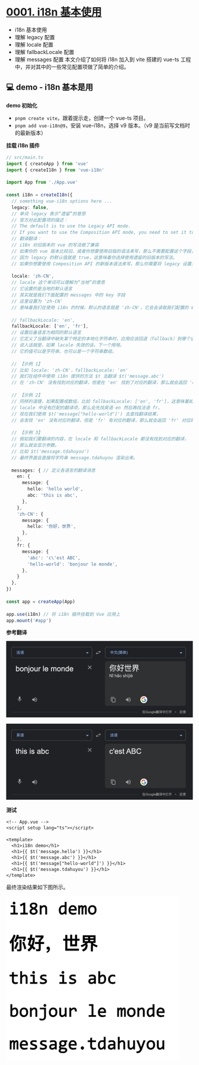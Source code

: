 # [0001. i18n 基本使用](https://github.com/Tdahuyou/i18n/tree/main/0001.%20i18n%20%E5%9F%BA%E6%9C%AC%E4%BD%BF%E7%94%A8)

- i18n 基本使用
- 理解 legacy 配置
- 理解 locale 配置
- 理解 fallbackLocale 配置
- 理解 messages 配置
本文介绍了如何将 i18n 加入到 vite 搭建的 vue-ts 工程中，并对其中的一些常见配置项做了简单的介绍。

## 💻 demo - i18n 基本是用

**demo 初始化**

- `pnpm create vite`，跟着提示走，创建一个 vue-ts 项目。
- `pnpm add vue-i18n@9`，安装 vue-i18n，选择 v9 版本。（v9 是当前写文档时的最新版本）

**挂载 i18n 插件**

```ts
// src/main.ts
import { createApp } from 'vue'
import { createI18n } from 'vue-i18n'

import App from './App.vue'

const i18n = createI18n({
  // something vue-i18n options here ...
  legacy: false,
  // 单词 legacy 表示“遗留”的意思
  // 官方对此配置项的描述：
  // The default is to use the Legacy API mode.
  // If you want to use the Composition API mode, you need to set it to false.
  // 翻译翻译：
  // i18n 对旧版本的 vue 的写法做了兼容
  // 如果你的 vue 版本比较旧，或者你想要使用旧版的语法来写，那么不需要配置这个字段，
  // 因为 legacy 的默认值就是 true，这意味着你选择使用遗留的旧版本的写法。
  // 如果你想要使用 Composition API 的新版本语法来写，那么你需要将 legacy 设置为 false。

  locale: 'zh-CN',
  // locale 这个单词可以理解为“当地”的意思
  // 它设置的是当地的默认语言
  // 其实就是我们下面配置的 messages 中的 key 字段
  // 这里设置为 'zh-CN'
  // 意味着我们在使用 i18n 的时候，默认的语言就是 'zh-CN'，它会去读取我们配置的 message 中的内容。

  // fallbackLocale: 'en',
  fallbackLocale: ['en', 'fr'],
  // 设置后备语言为相同的默认语言
  // 它定义了当翻译中缺失某个特定的本地化字符串时，应用应该回退（fallback）到哪个语言环境。
  // 说人话就是，如果 lacale 失效的话，下一个用啥。
  // 它的值可以是字符串，也可以是一个字符串数组。

  // 【示例 1】
  // 比如 locale: 'zh-CN'，fallbackLocale: 'en'
  // 我们在组件中使用 i18n 提供的方法 $t 去翻译 $t('message.abc')
  // 在 'zh-CN' 没有找到对应的翻译，但是在 'en' 找到了对应的翻译，那么就会返回 'en' 对应的翻译。

  // 【示例 2】
  // 同样的道理，如果配置成数组，比如 fallbackLocale: ['en', 'fr']，这意味着如果
  // locale 中没有匹配的翻译项，那么会先找英语 en 然后再找法语 fr。
  // 现在我们使用 $t('message["hello-world"]') 去查找翻译结果，
  // 会发现 'en' 没有对应的翻译，但是 'fr' 有对应的翻译，那么就会返回 'fr' 对应的翻译。

  // 【示例 3】
  // 假如我们要翻译的内容，在 locale 和 fallbackLocale 都没有找到对应的翻译，
  // 那么就会显示参数。
  // 比如 $t('message.tdahuyou')
  // 最终界面会直接将字符串 message.tdahuyou 渲染出来。

  messages: { // 定义各语言的翻译消息
    en: {
      message: {
        hello: 'hello world',
        abc: 'this is abc',
      },
    },
    'zh-CN': {
      message: {
        hello: '你好，世界',
      },
    },
    fr: {
      message: {
        'abc': 'c\'est ABC',
        'hello-world': 'bonjour le monde',
      },
    }
  },
})

const app = createApp(App)

app.use(i18n) // 将 i18n 插件挂载到 Vue 应用上
app.mount('#app')
```

**参考翻译**

![](md-imgs/2024-10-04-16-03-37.png)

![](md-imgs/2024-10-04-16-03-41.png)

**测试**

```vue
<!-- App.vue -->
<script setup lang="ts"></script>

<template>
  <h1>i18n demo</h1>
  <h1>{{ $t('message.hello') }}</h1>
  <h1>{{ $t('message.abc') }}</h1>
  <h1>{{ $t('message["hello-world"]') }}</h1>
  <h1>{{ $t('message.tdahuyou') }}</h1>
</template>
```

最终渲染结果如下图所示。

![](md-imgs/2024-10-04-16-04-18.png)
